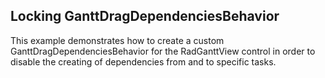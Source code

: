 ## Locking GanttDragDependenciesBehavior
This example demonstrates how to create a custom GanttDragDependenciesBehavior for the RadGanttView control in order to disable the creating of dependencies from and to specific tasks.

[//]: <keywords:disable, creating, dependencies>